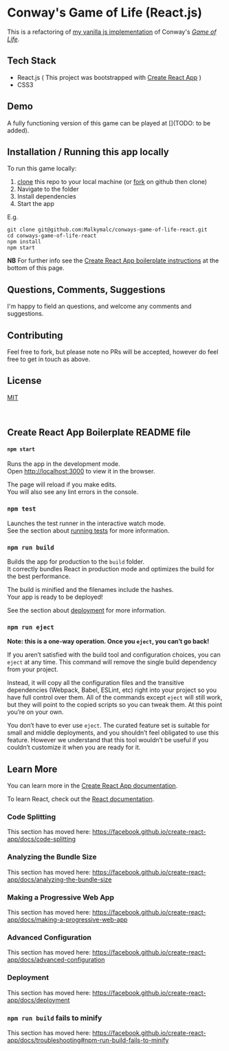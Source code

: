 # Conway's Game of Life (React.js)

This is a refactoring of [my vanilla js implementation](https://github.com/Malkymalc/Game_of_Life) of Conway's [*Game of Life*](https://en.wikipedia.org/wiki/Conway%27s_Game_of_Life).


## Tech Stack
 - React.js ( This project was bootstrapped with [Create React App](https://github.com/facebook/create-react-app) )
 - CSS3
 

## Demo
A fully functioning version of this game can be played at [](TODO: to be added).


## Installation / Running this app locally

To run this game locally: 

1. [clone](https://help.github.com/en/articles/cloning-a-repository) this repo to your local machine (or [fork](https://help.github.com/en/articles/fork-a-repo) on github then clone)
2. Navigate to the folder
3. Install dependencies
3. Start the app

E.g.

```
git clone git@github.com:Malkymalc/conways-game-of-life-react.git
cd conways-game-of-life-react
npm install
npm start
```

**NB** For further info see the [Create React App boilerplate instructions](#create-react-app-boilerplate-readme-file) at the bottom of this page.

## Questions, Comments, Suggestions

I'm happy to field an questions, and welcome any comments and suggestions.


## Contributing

Feel free to fork, but please note no PRs will be accepted, however do feel free to get in touch as above.


## License

[MIT](https://spdx.org/licenses/MIT.html)

<br />

## Create React App Boilerplate README file


#### `npm start`

Runs the app in the development mode.<br>
Open [http://localhost:3000](http://localhost:3000) to view it in the browser.

The page will reload if you make edits.<br>
You will also see any lint errors in the console.

### `npm test`

Launches the test runner in the interactive watch mode.<br>
See the section about [running tests](https://facebook.github.io/create-react-app/docs/running-tests) for more information.

### `npm run build`

Builds the app for production to the `build` folder.<br>
It correctly bundles React in production mode and optimizes the build for the best performance.

The build is minified and the filenames include the hashes.<br>
Your app is ready to be deployed!

See the section about [deployment](https://facebook.github.io/create-react-app/docs/deployment) for more information.

### `npm run eject`

**Note: this is a one-way operation. Once you `eject`, you can’t go back!**

If you aren’t satisfied with the build tool and configuration choices, you can `eject` at any time. This command will remove the single build dependency from your project.

Instead, it will copy all the configuration files and the transitive dependencies (Webpack, Babel, ESLint, etc) right into your project so you have full control over them. All of the commands except `eject` will still work, but they will point to the copied scripts so you can tweak them. At this point you’re on your own.

You don’t have to ever use `eject`. The curated feature set is suitable for small and middle deployments, and you shouldn’t feel obligated to use this feature. However we understand that this tool wouldn’t be useful if you couldn’t customize it when you are ready for it.

## Learn More

You can learn more in the [Create React App documentation](https://facebook.github.io/create-react-app/docs/getting-started).

To learn React, check out the [React documentation](https://reactjs.org/).

### Code Splitting

This section has moved here: https://facebook.github.io/create-react-app/docs/code-splitting

### Analyzing the Bundle Size

This section has moved here: https://facebook.github.io/create-react-app/docs/analyzing-the-bundle-size

### Making a Progressive Web App

This section has moved here: https://facebook.github.io/create-react-app/docs/making-a-progressive-web-app

### Advanced Configuration

This section has moved here: https://facebook.github.io/create-react-app/docs/advanced-configuration

### Deployment

This section has moved here: https://facebook.github.io/create-react-app/docs/deployment

### `npm run build` fails to minify

This section has moved here: https://facebook.github.io/create-react-app/docs/troubleshooting#npm-run-build-fails-to-minify
